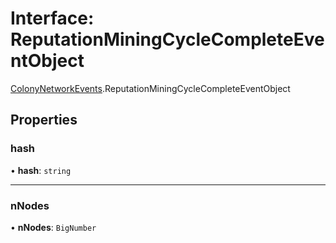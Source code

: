 # Interface: ReputationMiningCycleCompleteEventObject

[ColonyNetworkEvents](../modules/ColonyNetworkEvents.md).ReputationMiningCycleCompleteEventObject

## Properties

### hash

• **hash**: `string`

___

### nNodes

• **nNodes**: `BigNumber`
